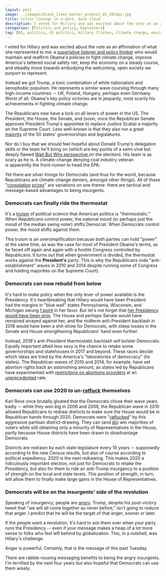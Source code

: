 ```yaml
---
layout: post
image: ../images/black_lives_matter_protest_US_1024px.jpg
title: Silver linings in a dark, dark cloud
description: I voted for Hillary and was excited about the vote as an affirmation of what she represented to me....
categories: [Politics_and_policy, Explainers]
tag: [US, politics, US politics, Hillary Clinton, climate change, environment, Barack Obama, election]
---
```


I voted for Hillary and was excited about the vote as an affirmation of what she represented to me: a <a href="http://www.vox.com/a/hillary-clinton-interview/the-gap-listener-leadership-quality">superlative listener and policy thinker</a> who would maintain and reaffirm Obama's policies to fight climate change, improve America's tattered social safety net, keep the economy on a steady course, and steadily move towards embodying the welcoming, open society we purport to represent.

Instead we got Trump, a toxic combination of white nationalism and xenophobic populism. He represents a similar wave coursing through many high-income countries -- UK, Poland, Hungary, perhaps even Germany. Worst of all, Obama's key policy victories are in jeopardy, most scarily his achievements in fighting climate change.

The Republicans now have a lock on all levers of power in the US. The President, the House, the Senate, and (soon, once the Republican Senate approves President Trump's appointee to replace Justice Scalia) a majority on the Supreme Court. Less well-known is that they also run a great <a href="http://www.vox.com/2015/10/19/9565119/democrats-in-deep-trouble">majority</a> of the 50 states' governorships and legislatures.

Nor do I buy that we should feel hopeful about Donald Trump's delegation skills or the team he'll bring on (which are key points of a semi-viral but deeply flawed <a href="http://waitbutwhy.com/2016/11/its-going-to-be-okay.html">Wait But Why perspective </a>on the election). His team is as scary as he is. A climate-change denying coal industry veteran is apparently the front-runner to head the EPA.

Yet there are silver linings for Democrats (and thus for the world, because Republicans are climate-change deniers, amongst other things). All of these "<a href="https://foodandpoliticking.wordpress.com/2016/09/22/a-hillary-victory-may-open-a-pandoras-box-of-bad-in-2018-and-2020/">consolation</a> <a href="http://fivethirtyeight.com/features/the-party-that-loses-this-year-could-still-win-a-big-consolation-prize/">prizes</a>" are variations on one theme: there are tactical and message-based advantages to being insurgents.

<h3>Democrats can finally ride the thermostat</h3>

It's a <a href="https://www.washingtonpost.com/news/monkey-cage/wp/2013/09/30/americans-are-more-conservative-than-they-have-been-in-decades/">truism</a> of political science that American politics is "thermostatic." When Republicans control power, the national mood (or perhaps just the mood of the median swing voter) shifts Democrat. When Democrats control power, the mood shifts against them.

This truism is an oversimplification because both parties can hold "power" at the same time, as was the case for most of President Obama's terms, as he faced off again and again with a hostile Congress controlled by Republicans. It turns out that when government is divided, the thermostat works against the **President's** party. This is why the Republicans rode "anti-establishment" waves in 2010 and 2014 despite running some of Congress and holding majorities on the Supreme Court).

<h3>Democrats can now rebuild from below</h3>

It's hard to make policy when the only lever of power available is the Presidency. It's heartbreaking that Hillary would have been President had the margins in "blue wall" states Pennsylvania, Wisconsin, and Michigan swung <a href="http://fivethirtyeight.com/features/what-a-difference-2-percentage-points-makes/">1 point</a> in her favor. But let's not forget that <a href="https://foodandpoliticking.wordpress.com/2016/09/22/a-hillary-victory-may-open-a-pandoras-box-of-bad-in-2018-and-2020/">her Presidency would have been grim</a>. The House and perhaps Senate would have remained arrayed against her, and the midterm anti-President backlash in 2018 would have been a shit-show for Democrats, with steep losses in the Senate and House strengthening Republicans' hand even further.

Instead, 2018's anti-President thermostatic backlash will bolster Democrats. Equally important albeit less sexy is the chance to retake some governorships and statehouses in 2017 and beyond. These races decide which ideas are tried by the America's "laboratories of democracy" (its states). The Republican waves of 2010 and 2014, for example, have set abortion rights back an astonishing amount, as states led by Republicans have experimented with <a href="http://www.vox.com/2015/9/8/9273685/abortion-rights-obama-pro-life">restrictions on abortions providers</a> at an <a href="https://www.washingtonpost.com/news/wonk/wp/2014/01/03/states-passed-205-abortion-restrictions-in-three-years-thats-totally-unprecedented/">unprecedented</a> rate.

<h3>Democrats can use 2020 to un-<a href="http://www.newyorker.com/magazine/2016/06/27/ratfcked-the-influence-of-redistricting">ratfuck</a> themselves</h3>

Karl Rove once brutally gloated that the Democrats chose their wave years badly -- while they won big in 2006 and 2008, the Republican wave in 2010 allowed Republicans to redraw districts to make sure the House would be in Republican hands through 2020. Democrats were "<a href="http://www.newyorker.com/magazine/2016/06/27/ratfcked-the-influence-of-redistricting">ratfucked</a>" by this aggressive partisan district-drawing. They can (and <a href="http://www.bloomberg.com/news/articles/2013-03-19/republicans-win-congress-as-democrats-get-most-votes">do</a>) win majorities of voters while still obtaining only a minority of Representatives in the House, partly because House districts have been drawn to disadvantage Democrats.

Districts are redrawn by each state legislature every 10 years -- supposedly according to the new Census results, but also of course according to political expediency. 2020 is the next redrawing. This makes 2020 a ridiculously important election, not just for Democrats to retake the Presidency, but also for them to ride an anti-Trump insurgency to a position of strength on the local and state levels. This position of strength, in turn, will allow them to finally make large gains in the House of Representatives.

<h3>Democrats will be on the insurgents' side of the revolution</h3>

Speaking of insurgency, people are <a href="https://theawl.com/i-talked-to-some-trump-voters-too-24d8399a6147">angry</a>. Trump, despite his post-victory tweet that "we will all come together as never before," isn't going to reduce that anger. I predict that he will be the target of that anger, sooner or later.

If the people want a revolution, it's hard to win them over when your party runs the Presidency -- even if your message makes a heap of a lot more sense to folks who feel left behind by globalization. This, in a nutshell, was Hillary's challenge.

Anger is powerful. Certainly, that is the message of this past Tuesday.

There are rabble-rousing messaging benefits to being the angry insurgents. I'm terrified by the next four years but also hopeful that Democrats can use them wisely.
